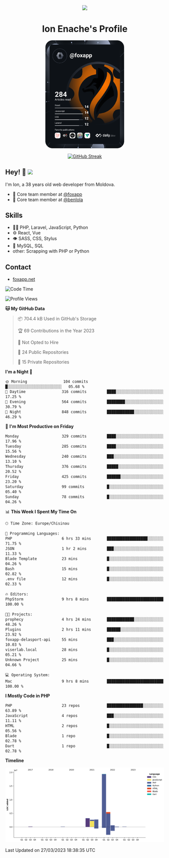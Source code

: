 <div id="header" align="center">
  <img src="https://media.giphy.com/media/M9gbBd9nbDrOTu1Mqx/giphy.gif" width="100"/>
	<h1>Ion Enache's Profile</h1>
</div>
<div align="center">
	<a href="https://app.daily.dev/foxapp"><img src="https://github.com/foxapp/foxapp/blob/master/devcard.svg" width="250" alt="Ion Enache's Dev Card"/></a>
</div>


<div align="center">
	
[![GitHub Streak](http://github-readme-streak-stats.herokuapp.com?user=foxapp&hide_border=true&date_format=M%20j%5B%2C%20Y%5D)](https://git.io/streak-stats)
	
</div>


## Hey! 👋 <img src="https://media.giphy.com/media/hvRJCLFzcasrR4ia7z/giphy.gif" width="30px"/>
I'm Ion, a 38 years old web developer from Moldova.


- 👥 Core team member at [@foxapp](https://github.com/foxapp)
- 👥 Core team member at [@benlola](https://github.com/benlola)

## Skills
- 👨‍💻 PHP, Laravel, JavaScript, Python
- ⚙️ React, Vue
- 👁️ SASS, CSS, Stylus
- 💽 MySQL, SQL
- other: Scrapping with PHP or Python

## Contact
- [foxapp.net](https://www.foxapp.net)

<!--START_SECTION:waka-->
![Code Time](http://img.shields.io/badge/Code%20Time-1%2C272%20hrs%2018%20mins-blue)

![Profile Views](http://img.shields.io/badge/Profile%20Views-1-blue)

**🐱 My GitHub Data** 

> 📦 704.4 kB Used in GitHub's Storage 
 > 
> 🏆 69 Contributions in the Year 2023
 > 
> 🚫 Not Opted to Hire
 > 
> 📜 24 Public Repositories 
 > 
> 🔑 15 Private Repositories 
 > 
**I'm a Night 🦉** 

```text
🌞 Morning                104 commits         █░░░░░░░░░░░░░░░░░░░░░░░░   05.68 % 
🌆 Daytime                316 commits         ████░░░░░░░░░░░░░░░░░░░░░   17.25 % 
🌃 Evening                564 commits         ████████░░░░░░░░░░░░░░░░░   30.79 % 
🌙 Night                  848 commits         ████████████░░░░░░░░░░░░░   46.29 % 
```
📅 **I'm Most Productive on Friday** 

```text
Monday                   329 commits         ████░░░░░░░░░░░░░░░░░░░░░   17.96 % 
Tuesday                  285 commits         ████░░░░░░░░░░░░░░░░░░░░░   15.56 % 
Wednesday                240 commits         ███░░░░░░░░░░░░░░░░░░░░░░   13.10 % 
Thursday                 376 commits         █████░░░░░░░░░░░░░░░░░░░░   20.52 % 
Friday                   425 commits         ██████░░░░░░░░░░░░░░░░░░░   23.20 % 
Saturday                 99 commits          █░░░░░░░░░░░░░░░░░░░░░░░░   05.40 % 
Sunday                   78 commits          █░░░░░░░░░░░░░░░░░░░░░░░░   04.26 % 
```


📊 **This Week I Spent My Time On** 

```text
🕑︎ Time Zone: Europe/Chisinau

💬 Programming Languages: 
PHP                      6 hrs 33 mins       ██████████████████░░░░░░░   71.75 % 
JSON                     1 hr 2 mins         ███░░░░░░░░░░░░░░░░░░░░░░   11.33 % 
Blade Template           23 mins             █░░░░░░░░░░░░░░░░░░░░░░░░   04.26 % 
Bash                     15 mins             █░░░░░░░░░░░░░░░░░░░░░░░░   02.82 % 
.env file                12 mins             █░░░░░░░░░░░░░░░░░░░░░░░░   02.33 % 

🔥 Editors: 
PhpStorm                 9 hrs 8 mins        █████████████████████████   100.00 % 

🐱‍💻 Projects: 
prophecy                 4 hrs 24 mins       ████████████░░░░░░░░░░░░░   48.26 % 
Plugins                  2 hrs 11 mins       ██████░░░░░░░░░░░░░░░░░░░   23.92 % 
foxapp-delasport-api     55 mins             ███░░░░░░░░░░░░░░░░░░░░░░   10.03 % 
viserlab.local           28 mins             █░░░░░░░░░░░░░░░░░░░░░░░░   05.21 % 
Unknown Project          25 mins             █░░░░░░░░░░░░░░░░░░░░░░░░   04.66 % 

💻 Operating System: 
Mac                      9 hrs 8 mins        █████████████████████████   100.00 % 
```

**I Mostly Code in PHP** 

```text
PHP                      23 repos            ████████████████░░░░░░░░░   63.89 % 
JavaScript               4 repos             ███░░░░░░░░░░░░░░░░░░░░░░   11.11 % 
HTML                     2 repos             █░░░░░░░░░░░░░░░░░░░░░░░░   05.56 % 
Blade                    1 repo              █░░░░░░░░░░░░░░░░░░░░░░░░   02.78 % 
Dart                     1 repo              █░░░░░░░░░░░░░░░░░░░░░░░░   02.78 % 
```



**Timeline**

![Lines of Code chart](https://raw.githubusercontent.com/foxapp/foxapp/master/assets/bar_graph.png)


 Last Updated on 27/03/2023 18:38:35 UTC
<!--END_SECTION:waka-->
